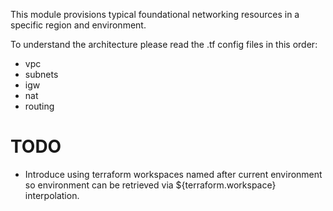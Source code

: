 This module provisions typical foundational networking resources in a specific
region and environment.

To understand the architecture please read the .tf config files in this order:
- vpc
- subnets
- igw
- nat
- routing

# TODO
- Introduce using terraform workspaces named after current environment so
environment can be retrieved via ${terraform.workspace} interpolation.